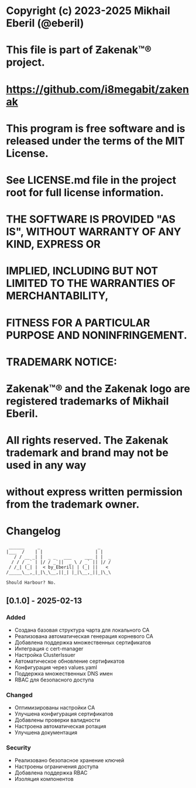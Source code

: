 # Copyright (c) 2023-2025 Mikhail Eberil (@eberil)
# 
# This file is part of Ƶakenak™® project.
# https://github.com/i8megabit/zakenak
#
# This program is free software and is released under the terms of the MIT License.
# See LICENSE.md file in the project root for full license information.
#
# THE SOFTWARE IS PROVIDED "AS IS", WITHOUT WARRANTY OF ANY KIND, EXPRESS OR
# IMPLIED, INCLUDING BUT NOT LIMITED TO THE WARRANTIES OF MERCHANTABILITY,
# FITNESS FOR A PARTICULAR PURPOSE AND NONINFRINGEMENT.
#
# TRADEMARK NOTICE:
# Ƶakenak™® and the Ƶakenak logo are registered trademarks of Mikhail Eberil.
# All rights reserved. The Ƶakenak trademark and brand may not be used in any way 
# without express written permission from the trademark owner.


# Changelog
```ascii
 ______     _                      _    
|___  /    | |                    | |   
   / / __ _| |  _ _   ___     ___ | |  _
  / / / _` | |/ / _`||  _ \ / _` || |/ /
 / /_| (_| |  < by_Eberil| | (_| ||   < 
/_____\__,_|_|\_\__,||_| |_|\__,_||_|\_\

Should Harbour?	No.
```
## [0.1.0] -  2025-02-13

### Added
- Создана базовая структура чарта для локального CA
- Реализована автоматическая генерация корневого CA
- Добавлена поддержка множественных сертификатов
- Интеграция с cert-manager
- Настройка ClusterIssuer
- Автоматическое обновление сертификатов
- Конфигурация через values.yaml
- Поддержка множественных DNS имен
- RBAC для безопасного доступа

### Changed
- Оптимизированы настройки CA
- Улучшена конфигурация сертификатов
- Добавлены проверки валидности
- Настроена автоматическая ротация
- Улучшена документация

### Security
- Реализовано безопасное хранение ключей
- Настроены ограничения доступа
- Добавлена поддержка RBAC
- Изоляция компонентов